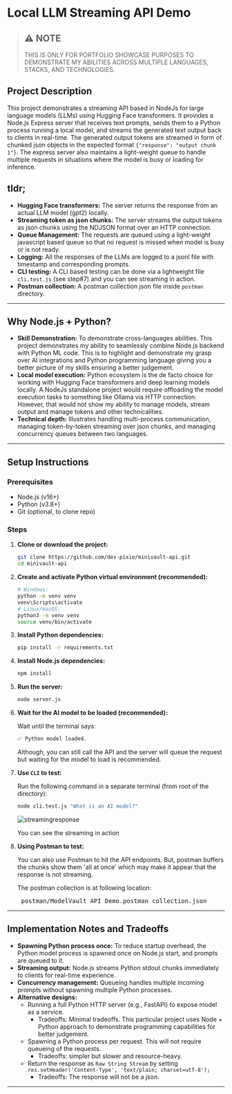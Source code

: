 # Local LLM Streaming API Demo

> ## ⚠️ **NOTE**
> THIS IS ONLY FOR PORTFOLIO SHOWCASE PURPOSES TO DEMONSTRATE MY ABILITIES ACROSS MULTIPLE LANGUAGES, STACKS, AND TECHNOLOGIES.


## Project Description  
This project demonstrates a streaming API based in NodeJs for large language models (LLMs) using Hugging Face transformers. It provides a Node.js Express server that receives text prompts, sends them to a Python process running a local model, and streams the generated text output back to clients in real-time. The generated output tokens are streamed in form of chunked json objects in the expected format `{"response": "output chunk 1"}`. The express server also maintains a light-weight queue to handle multiple requests in situations where the model is busy or loading for inference.

## tldr;

- **Hugging Face transformers:** The server returns the response from an actual LLM model (gpt2) locally.
- **Streaming token as json chunks:** The server streams the output tokens as json chunks using the NDJSON format over an HTTP connection.
- **Queue Management:** The requests are queued using a light-weight javascript based queue so that no request is missed when model is busy or is not ready.
- **Logging:** All the responses of the LLMs are logged to a jsonl file with timestamp and corresponding prompts.
- **CLI testing:** A CLI based testing can be done via a lightweight file `cli.test.js` (see step#7) and you can see streaming in action.
- **Postman collection:** A postman collection json file inside `postman` directory.

---

## Why Node.js + Python?  
- **Skill Demonstration:** To demonstrate cross-languages abilities. This project demonstrates my ability to seamlessly combine Node.js backend with Python ML code. This is to highlight and demonstrate my grasp over AI integrations and Python programming language giving you a better picture of my skills ensuring a better judgement.
- **Local model execution:** Python ecosystem is the de facto choice for working with Hugging Face transformers and deep learning models locally. A NodeJs standalone project would require offloading the model execution tasks to something like Ollama via HTTP connection. However, that would not show my ability to manage models, stream output and manage tokens and other technicalities.     
- **Technical depth:** Illustrates handling multi-process communication, managing token-by-token streaming over json chunks, and managing concurrency queues between two languages.

---

## Setup Instructions  

### Prerequisites  
- Node.js (v16+)  
- Python (v3.8+)  
- Git (optional, to clone repo)  

### Steps

1. **Clone or download the project:** 
   ```bash
   git clone https://github.com/dev-pixie/minivault-api.git
   cd minivault-api
   ```

2. **Create and activate Python virtual environment (recommended):** 

    ```bash
    # Windows:
    python -m venv venv
    venv\Scripts\activate
    # Linux/macOS:
    python3 -m venv venv
    source venv/bin/activate
    ```

3. **Install Python dependencies:** 

    ```bash
    pip install -r requirements.txt
    ```

4. **Install Node.js dependencies:** 

    ```bash
    npm install
    ```

5. **Run the server:** 

    ```bash
    node server.js
    ```

6. **Wait for the AI model to be loaded (recommended):** 

   Wait until the terminal says: 
   ```bash
   ✅ Python model loaded.
   ```

   Although, you can still call the API and the server will queue the request but waiting for the model to load is recommended.

7. **Use `CLI` to test:** 

   Run the following command in a separate terminal (from root of the directory):
   ```bash
   node cli.test.js "What is an AI model?"
   ```
   ![streamingresponse](https://github.com/user-attachments/assets/5ce09418-9430-4367-8ad3-88d8f132acfa)

   You can see the streaming in action

8. **Using Postman to test:** 

    You can also use Postman to hit the API endpoints. But, postman buffers the chunks show them 'all at once' which may make it appear that the response is not streaming.

    The postman collection is at following location:

    <pre> postman/ModelVault API Demo.postman_collection.json </pre>

---

## Implementation Notes and Tradeoffs  

- **Spawning Python process once:** To reduce startup overhead, the Python model process is spawned once on Node.js start, and prompts are queued to it.  
- **Streaming output:** Node.js streams Python stdout chunks immediately to clients for real-time experience.  
- **Concurrency management:** Queueing handles multiple incoming prompts without spawning multiple Python processes.  
- **Alternative designs:**  
  - Running a full Python HTTP server (e.g., FastAPI) to expose model as a service.
    - Tradeoffs: Minimal tradeoffs. This particular project uses Node + Python approach to demonstrate programming capabilities for better judgement. 
  - Spawning a Python process per request. This will not require queueing of the requests.  
    - Tradeoffs: simpler but slower and resource-heavy.
  - Return the response as `Raw String Stream` by setting `res.setHeader('Content-Type', 'text/plain; charset=utf-8');`
    - Tradeoffs: The response will not be a json.
---
